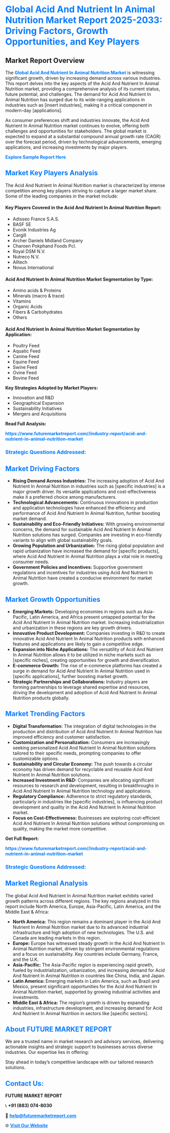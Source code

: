 <h1 style="color: #007BFF;">Global Acid And Nutrient In Animal Nutrition Market Report 2025-2033: Driving Factors, Growth Opportunities, and Key Players</h1>

<section id="overview">
<h2>Market Report Overview</h2>
<p>The <a href="https://www.futuremarketreport.com//industry-report/acid-and-nutrient-in-animal-nutrition-market" style="color: #007BFF; text-decoration: none;"><strong>Global Acid And Nutrient In Animal Nutrition Market</strong></a> is witnessing significant growth, driven by increasing demand across various industries. This report delves into the key aspects of the Acid And Nutrient In Animal Nutrition market, providing a comprehensive analysis of its current status, future potential, and challenges. The demand for Acid And Nutrient In Animal Nutrition has surged due to its wide-ranging applications in industries such as [insert industries], making it a critical component in modern-day [applications].</p>
<p>As consumer preferences shift and industries innovate, the Acid And Nutrient In Animal Nutrition market continues to evolve, offering both challenges and opportunities for stakeholders. The global market is expected to expand at a substantial compound annual growth rate (CAGR) over the forecast period, driven by technological advancements, emerging applications, and increasing investments by major players.</p>
</section>

<section id="overview">
<p><a href="https://www.futuremarketreport.com//request-sample/reportId=63079" style="color: #007BFF; text-decoration: none;"><strong>Explore Sample Report Here</strong></a></p>
</section>

<section id="key-players">
<h2 style="color: #007BFF;">Market Key Players Analysis</h2>
<p>The Acid And Nutrient In Animal Nutrition market is characterized by intense competition among key players striving to capture a larger market share. Some of the leading companies in the market include:</p>
<h4>Key Players Covered in the Acid And Nutrient In Animal Nutrition Report:</h4>
<ul><li>Adisseo France S.A.S.</li><li>BASF SE</li><li>Evonik Industries Ag</li><li>Cargill</li><li>Archer Daniels Midland Company</li><li>Charoen Pokphand Foods Pcl.</li><li>Royal DSM N.V.</li><li>Nutreco N.V.</li><li>Alltech</li><li>Novus International</li></ul>
<h4>Acid And Nutrient In Animal Nutrition Market Segmentation by Type:</h4>
<ul><li>Amino acids &amp; Proteins</li><li>Minerals (macro &amp; trace)</li><li>Vitamins</li><li>Organic Acids</li><li>Fibers &amp; Carbohydrates</li><li>Others</li></ul>

<h4>Acid And Nutrient In Animal Nutrition Market Segmentation by Application:</h4>
<ul><li>Poultry Feed</li><li>Aquatic Feed</li><li>Canine Feed</li><li>Equine Feed</li><li>Swine Feed</li><li>Ovine Feed</li><li>Bovine Feed</li></ul>
<p><strong>Key Strategies Adopted by Market Players:</strong></p>
<ul>
<li>Innovation and R&D</li>
<li>Geographical Expansion</li>
<li>Sustainability Initiatives</li>
<li>Mergers and Acquisitions</li>
</ul>
</section>

<section>
<p><strong>Read Full Analysis: </strong></p><a href="https://www.futuremarketreport.com//industry-report/acid-and-nutrient-in-animal-nutrition-market" style="color: #007BFF; text-decoration: none;"><strong>https://www.futuremarketreport.com//industry-report/acid-and-nutrient-in-animal-nutrition-market</strong></a>
<h3 style="color: #007BFF;">Strategic Questions Addressed:</h3>
</section>

<section id="driving-factors">
<h2 style="color: #007BFF;">Market Driving Factors</h2>
<ul>
<li><strong>Rising Demand Across Industries:</strong> The increasing adoption of Acid And Nutrient In Animal Nutrition in industries such as [specific industries] is a major growth driver. Its versatile applications and cost-effectiveness make it a preferred choice among manufacturers.</li>
<li><strong>Technological Advancements:</strong> Continuous innovations in production and application technologies have enhanced the efficiency and performance of Acid And Nutrient In Animal Nutrition, further boosting market demand.</li>
<li><strong>Sustainability and Eco-Friendly Initiatives:</strong> With growing environmental concerns, the demand for sustainable Acid And Nutrient In Animal Nutrition solutions has surged. Companies are investing in eco-friendly variants to align with global sustainability goals.</li>
<li><strong>Growing Population and Urbanization:</strong> The rising global population and rapid urbanization have increased the demand for [specific products], where Acid And Nutrient In Animal Nutrition plays a vital role in meeting consumer needs.</li>
<li><strong>Government Policies and Incentives:</strong> Supportive government regulations and incentives for industries using Acid And Nutrient In Animal Nutrition have created a conducive environment for market growth.</li>
</ul>
</section>

<section id="growth-opportunities">
<h2 style="color: #007BFF;">Market Growth Opportunities</h2>
<ul>
<li><strong>Emerging Markets:</strong> Developing economies in regions such as Asia-Pacific, Latin America, and Africa present untapped potential for the Acid And Nutrient In Animal Nutrition market. Increasing industrialization and urbanization in these regions are key growth drivers.</li>
<li><strong>Innovative Product Development:</strong> Companies investing in R&D to create innovative Acid And Nutrient In Animal Nutrition products with enhanced features and applications are likely to gain a competitive edge.</li>
<li><strong>Expansion into Niche Applications:</strong> The versatility of Acid And Nutrient In Animal Nutrition allows it to be utilized in niche markets such as [specific niches], creating opportunities for growth and diversification.</li>
<li><strong>E-commerce Growth:</strong> The rise of e-commerce platforms has created a surge in demand for Acid And Nutrient In Animal Nutrition used in [specific applications], further boosting market growth.</li>
<li><strong>Strategic Partnerships and Collaborations:</strong> Industry players are forming partnerships to leverage shared expertise and resources, driving the development and adoption of Acid And Nutrient In Animal Nutrition products globally.</li>
</ul>
</section>

<section id="trending-factors">
<h2 style="color: #007BFF;">Market Trending Factors</h2>
<ul>
<li><strong>Digital Transformation:</strong> The integration of digital technologies in the production and distribution of Acid And Nutrient In Animal Nutrition has improved efficiency and customer satisfaction.</li>
<li><strong>Customization and Personalization:</strong> Consumers are increasingly seeking personalized Acid And Nutrient In Animal Nutrition solutions tailored to their specific needs, prompting companies to offer customizable options.</li>
<li><strong>Sustainability and Circular Economy:</strong> The push towards a circular economy has driven demand for recyclable and reusable Acid And Nutrient In Animal Nutrition solutions.</li>
<li><strong>Increased Investment in R&D:</strong> Companies are allocating significant resources to research and development, resulting in breakthroughs in Acid And Nutrient In Animal Nutrition technology and applications.</li>
<li><strong>Regulatory Compliance:</strong> Adherence to strict regulatory standards, particularly in industries like [specific industries], is influencing product development and quality in the Acid And Nutrient In Animal Nutrition market.</li>
<li><strong>Focus on Cost-Effectiveness:</strong> Businesses are exploring cost-efficient Acid And Nutrient In Animal Nutrition solutions without compromising on quality, making the market more competitive.</li>
</ul>
</section>

<section>
<p><strong>Get Full Report: </strong></p><a href="https://www.futuremarketreport.com//industry-report/acid-and-nutrient-in-animal-nutrition-market" style="color: #007BFF; text-decoration: none;"><strong>https://www.futuremarketreport.com//industry-report/acid-and-nutrient-in-animal-nutrition-market</strong></a>
<h3 style="color: #007BFF;">Strategic Questions Addressed:</h3>
</section>


<section id="regional-analysis">
<h2 style="color: #007BFF;">Market Regional Analysis</h2>
<p>The global Acid And Nutrient In Animal Nutrition market exhibits varied growth patterns across different regions. The key regions analyzed in this report include North America, Europe, Asia-Pacific, Latin America, and the Middle East & Africa:</p>
<ul>
<li><strong>North America:</strong> This region remains a dominant player in the Acid And Nutrient In Animal Nutrition market due to its advanced industrial infrastructure and high adoption of new technologies. The U.S. and Canada are leading markets in this region.</li>
<li><strong>Europe:</strong> Europe has witnessed steady growth in the Acid And Nutrient In Animal Nutrition market, driven by stringent environmental regulations and a focus on sustainability. Key countries include Germany, France, and the U.K.</li>
<li><strong>Asia-Pacific:</strong> The Asia-Pacific region is experiencing rapid growth, fueled by industrialization, urbanization, and increasing demand for Acid And Nutrient In Animal Nutrition in countries like China, India, and Japan.</li>
<li><strong>Latin America:</strong> Emerging markets in Latin America, such as Brazil and Mexico, present significant opportunities for the Acid And Nutrient In Animal Nutrition market, supported by growing industrial activities and investments.</li>
<li><strong>Middle East & Africa:</strong> The region’s growth is driven by expanding industries, infrastructure development, and increasing demand for Acid And Nutrient In Animal Nutrition in sectors like [specific sectors].</li>
</ul>
</section>

<footer>
<h2 style="color: #007BFF;">About FUTURE MARKET REPORT</h2>
<p>We are a trusted name in market research and advisory services, delivering actionable insights and strategic support to businesses across diverse industries. Our expertise lies in offering:</p>

<p>Stay ahead in today’s competitive landscape with our tailored research solutions.</p>

<h2 style="color: #007BFF;">Contact Us:</h2>
<p><strong>FUTURE MARKET REPORT</strong></p>
<p>📞 <strong>+91 (883) 074-8030</strong></p>
<p>📧 <strong><a href="mailto:help@futuremarketreport.com" style="color: #007BFF;">help@futuremarketreport.com</a></strong></p>
<p>🌐 <strong><a href="https://www.futuremarketreport.com/" style="color: #007BFF;">Visit Our Website</a></strong></p>
</footer>